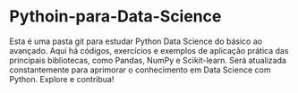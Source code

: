 # Pythoin-para-Data-Science
Esta é uma pasta git para estudar Python Data Science do básico ao avançado. Aqui há códigos, exercícios e exemplos de aplicação prática das principais bibliotecas, como Pandas, NumPy e Scikit-learn. Será atualizada constantemente para aprimorar o conhecimento em Data Science com Python. Explore e contribua!
